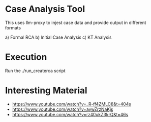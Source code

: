 # Case Analysis Tool

This uses llm-proxy to injest case data and provide output in different formats

a) Formal RCA 
b) Initial Case Analysis
c) KT Analysis

# Execution 

Run the ./run_createrca script 



# Interesting Material

- https://www.youtube.com/watch?v=_R-ff4ZMLC8&t=404s
- https://www.youtube.com/watch?v=aywZrzNaKjs
- https://www.youtube.com/watch?v=rz40ukZ3krQ&t=46s
